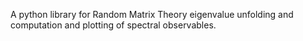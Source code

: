 A python library for Random Matrix Theory eigenvalue unfolding and
computation and plotting of spectral observables.